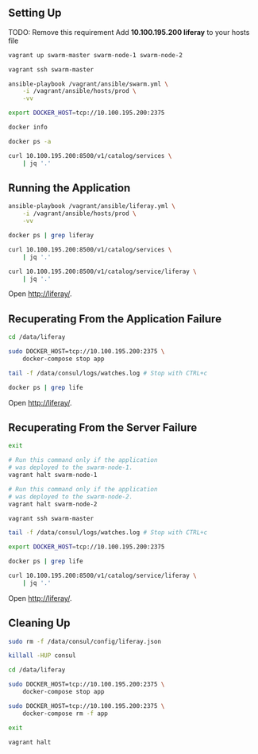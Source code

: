 Setting Up
----------

TODO: Remove this requirement
Add **10.100.195.200  liferay** to your hosts file

```bash
vagrant up swarm-master swarm-node-1 swarm-node-2

vagrant ssh swarm-master

ansible-playbook /vagrant/ansible/swarm.yml \
    -i /vagrant/ansible/hosts/prod \
    -vv

export DOCKER_HOST=tcp://10.100.195.200:2375

docker info

docker ps -a

curl 10.100.195.200:8500/v1/catalog/services \
    | jq '.'
```

Running the Application
-----------------------

```bash
ansible-playbook /vagrant/ansible/liferay.yml \
    -i /vagrant/ansible/hosts/prod \
    -vv

docker ps | grep liferay

curl 10.100.195.200:8500/v1/catalog/services \
    | jq '.'

curl 10.100.195.200:8500/v1/catalog/service/liferay \
    | jq '.'
```

Open [http://liferay/](http://liferay/).

Recuperating From the Application Failure
-----------------------------------------

```bash
cd /data/liferay

sudo DOCKER_HOST=tcp://10.100.195.200:2375 \
    docker-compose stop app

tail -f /data/consul/logs/watches.log # Stop with CTRL+c

docker ps | grep life
```

Open [http://liferay/](http://liferay/).

Recuperating From the Server Failure
------------------------------------

```bash
exit

# Run this command only if the application
# was deployed to the swarm-node-1.
vagrant halt swarm-node-1

# Run this command only if the application
# was deployed to the swarm-node-2.
vagrant halt swarm-node-2

vagrant ssh swarm-master

tail -f /data/consul/logs/watches.log # Stop with CTRL+c

export DOCKER_HOST=tcp://10.100.195.200:2375

docker ps | grep life

curl 10.100.195.200:8500/v1/catalog/service/liferay \
    | jq '.'
```

Open [http://liferay/](http://liferay/).

Cleaning Up
-----------

```bash
sudo rm -f /data/consul/config/liferay.json

killall -HUP consul

cd /data/liferay

sudo DOCKER_HOST=tcp://10.100.195.200:2375 \
    docker-compose stop app

sudo DOCKER_HOST=tcp://10.100.195.200:2375 \
    docker-compose rm -f app

exit

vagrant halt
```